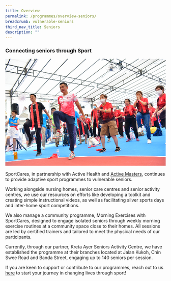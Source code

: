 ```yaml
---
title: Overview
permalink: /programmes/overview-seniors/
breadcrumb: vulnerable-seniors
third_nav_title: Seniors
description: ""
---
```

### Connecting seniors through Sport 

![](/images/Marcus%20Tan%20at%20KOC%202022.png)

SportCares, in partnership with Active Health and [Active Masters](https://www.myactivesg.com/Programmes/For-Masters-and-Seniors), continues to provide adaptive sport programmes to vulnerable seniors. 

Working alongside nursing homes, senior care centres and senior activity centres, we use our resources on efforts like developing a toolkit and creating simple instructional videos, as well as facilitating silver sports days and inter-home sport competitions.

We also manage a community programme, Morning Exercises with SportCares, designed to engage isolated seniors through weekly morning exercise routines at a community space close to their homes. All sessions are led by certified trainers and tailored to meet the physical needs of our participants.

Currently, through our partner, Kreta Ayer Seniors Activity Centre, we have established the programme at their branches located at Jalan Kukoh, Chin Swee Road and Banda Street, engaging up to 140 seniors per session.

If you are keen to support or contribute to our programmes, reach out to us [here](mailto:sportcares@sport.gov.sg)  to start your journey in changing lives through sport!
